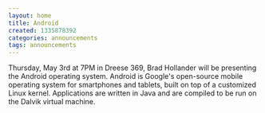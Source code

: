 ```yaml
---
layout: home
title: Android
created: 1335878392
categories: announcements
tags: announcements
---
```

Thursday, May 3rd at 7PM in Dreese 369, Brad Hollander will be presenting the Android operating system. Android is Google's open-source mobile operating system for smartphones and tablets, built on top of a customized Linux kernel. Applications are written in Java and are compiled to be run on the Dalvik virtual machine.
